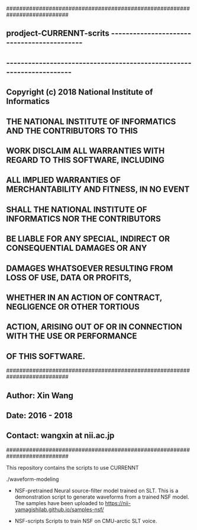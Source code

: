 ###########################################################################
##  prodject-CURRENNT-scrits -------------------------------------------  #
## ---------------------------------------------------------------------  #
##                                                                        #
##  Copyright (c) 2018  National Institute of Informatics                 #
##                                                                        #
##  THE NATIONAL INSTITUTE OF INFORMATICS AND THE CONTRIBUTORS TO THIS    #
##  WORK DISCLAIM ALL WARRANTIES WITH REGARD TO THIS SOFTWARE, INCLUDING  #
##  ALL IMPLIED WARRANTIES OF MERCHANTABILITY AND FITNESS, IN NO EVENT    #
##  SHALL THE NATIONAL INSTITUTE OF INFORMATICS NOR THE CONTRIBUTORS      #
##  BE LIABLE FOR ANY SPECIAL, INDIRECT OR CONSEQUENTIAL DAMAGES OR ANY   #
##  DAMAGES WHATSOEVER RESULTING FROM LOSS OF USE, DATA OR PROFITS,       #
##  WHETHER IN AN ACTION OF CONTRACT, NEGLIGENCE OR OTHER TORTIOUS        #
##  ACTION, ARISING OUT OF OR IN CONNECTION WITH THE USE OR PERFORMANCE   #
##  OF THIS SOFTWARE.                                                     #
###########################################################################
##                         Author: Xin Wang                               #
##                         Date:   2016 - 2018                            #
##                         Contact: wangxin at nii.ac.jp                  #
###########################################################################

This repository contains the scripts to use CURRENNT

./waveform-modeling

  - NSF-pretrained
  Neural source-filter model trained on SLT. This is a demonstration
  script to generate waveforms from a trained NSF model.
  The samples have been uploaded to https://nii-yamagishilab.github.io/samples-nsf/
  
  - NSF-scripts
  Scripts to train NSF on CMU-arctic SLT voice. 


